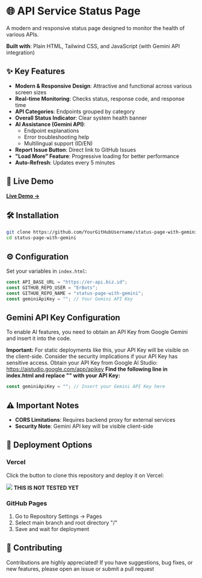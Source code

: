 # 🌐 API Service Status Page

A modern and responsive status page designed to monitor the health of various APIs.

**Built with**: Plain HTML, Tailwind CSS, and JavaScript (with Gemini API integration)

## ✨ Key Features

- **Modern & Responsive Design**: Attractive and functional across various screen sizes
- **Real-time Monitoring**: Checks status, response code, and response time
- **API Categories**: Endpoints grouped by category
- **Overall Status Indicator**: Clear system health banner
- **AI Assistance (Gemini API)**:
  - Endpoint explanations
  - Error troubleshooting help
  - Multilingual support (ID/EN)
- **Report Issue Button**: Direct link to GitHub Issues
- **"Load More" Feature**: Progressive loading for better performance
- **Auto-Refresh**: Updates every 5 minutes

## 🚀 Live Demo

[**Live Demo →**](https://er-api.biz.id/status)
## 🛠️ Installation

```bash
git clone https://github.com/YourGitHubUsername/status-page-with-gemini.git
cd status-page-with-gemini
```

## ⚙️ Configuration

Set your variables in `index.html`:
```javascript
const API_BASE_URL = "https://er-api.biz.id";
const GITHUB_REPO_USER = "ErBots";
const GITHUB_REPO_NAME = "status-page-with-gemini";
const geminiApiKey = ""; // Your Gemini API Key
```

## Gemini API Key Configuration

To enable AI features, you need to obtain an API Key from Google Gemini and insert it into the code.

__**Important:**__
For static deployments like this, your API Key will be visible on the client-side. Consider the security implications if your API Key has sensitive access.
Obtain your API Key from Google AI Studio: https://aistudio.google.com/app/apikey
__Find the following line in index.html and replace "" with your API Key:__
```js
const geminiApiKey = ""; // Insert your Gemini API Key here
```

## ⚠️ Important Notes

- **CORS Limitations**: Requires backend proxy for external services
- **Security Note**: Gemini API key will be visible client-side

## 🚀 Deployment Options

### Vercel
Click the button to clone this repository and deploy it on Vercel:

[![](https://vercel.com/button)](https://vercel.com/new/clone?s=https%3A%2F%2Fgithub.com%2Ferbots%2Fstatus-page-with-gemini&showOptionalTeamCreation=false) **__THIS IS NOT TESTED YET__** 

### GitHub Pages
1. Go to Repository Settings → Pages
2. Select main branch and root directory "/"
3. Save and wait for deployment

## 🤝 Contributing
Contributions are highly appreciated! If you have suggestions, bug fixes, or new features, please open an issue or submit a pull request
